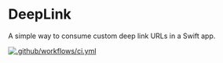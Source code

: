 # DeepLink

A simple way to consume custom deep link URLs in a Swift app.

[![.github/workflows/ci.yml](https://github.com/blueantcorp/DeepLinking/actions/workflows/ci.yml/badge.svg?branch=develop&event=check_run)](https://github.com/blueantcorp/DeepLinking/actions/workflows/ci.yml)
